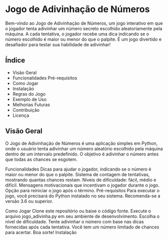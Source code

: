 # Jogo de Adivinhação de Números
Bem-vindo ao Jogo de Adivinhação de Números, um jogo interativo em que o jogador tenta adivinhar um número secreto escolhido aleatoriamente pela máquina. A cada tentativa, o jogador recebe uma dica indicando se o número escolhido é maior ou menor do que o palpite. É um jogo divertido e desafiador para testar sua habilidade de adivinhar!

## Índice
* Visão Geral
* Funcionalidades
Pré-requisitos
* Como Jogar
* Instalação
* Regras do Jogo
* Exemplo de Uso
* Melhorias Futuras
* Contribuição
* Licença
## Visão Geral
O Jogo de Adivinhação de Números é uma aplicação simples em Python, onde o usuário tenta adivinhar um número aleatório escolhido pela máquina dentro de um intervalo predefinido. O objetivo é adivinhar o número antes que todas as chances se esgotem.

Funcionalidades
Dicas para ajudar o jogador, indicando se o número é maior ou menor do que o palpite.
Sistema de contagem de tentativas, mostrando quantas chances restam.
Níveis de dificuldade: fácil, médio e difícil.
Mensagens motivacionais que incentivam o jogador durante o jogo.
Opção para reiniciar o jogo após o término.
Pré-requisitos
Para executar o jogo, você precisará do Python instalado no seu sistema. Recomenda-se a versão 3.6 ou superior.

Como Jogar
Clone este repositório ou baixe o código fonte.
Execute o arquivo jogo_adivinha.py em seu ambiente de desenvolvimento.
Escolha o nível de dificuldade.
Tente adivinhar o número com base nas dicas fornecidas após cada tentativa.
Você tem um número limitado de chances para acertar. Boa sorte!
Instalação
